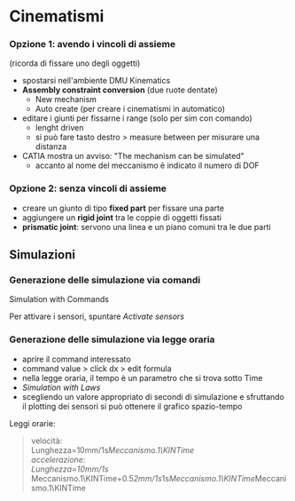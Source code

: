# Cinematismi
### Opzione 1: avendo i vincoli di assieme
(ricorda di fissare uno degli oggetti)

- spostarsi nell'ambiente DMU Kinematics
- **Assembly constraint conversion** (due ruote dentate)
    - New mechanism
    - Auto create (per creare i cinematismi in automatico)
- editare i giunti per fissarne i range (solo per sim con comando)
    - lenght driven
    - si può fare tasto destro > measure between per misurare una distanza
- CATIA mostra un avviso: "The mechanism can be simulated"
    - accanto al nome del meccanismo è indicato il numero di DOF


### Opzione 2: senza vincoli di assieme
- creare un giunto di tipo **fixed part** per fissare una parte
- aggiungere un **rigid joint** tra le coppie di oggetti fissati
- **prismatic joint**: servono una linea e un piano comuni tra le due parti


## Simulazioni

### Generazione delle simulazione via comandi
Simulation with Commands

Per attivare i sensori, spuntare _Activate sensors_


### Generazione delle simulazione via legge oraria
- aprire il command interessato
- command value > click dx > edit formula
- nella legge oraria, il tempo è un parametro che si trova sotto Time
- _Simulation with Laws_
- scegliendo un valore appropriato di secondi di simulazione e sfruttando il plotting dei sensori si può ottenere il grafico spazio-tempo

Leggi orarie:

> velocità:  
> Lunghezza=10mm/1s*Meccanismo.1\KINTime  
> accelerazione:  
> Lunghezza=10mm/1s* Meccanismo.1\KINTime+0.5*2mm/1s*1s*Meccanismo.1\KINTime*Meccanismo.1\KINTime 








